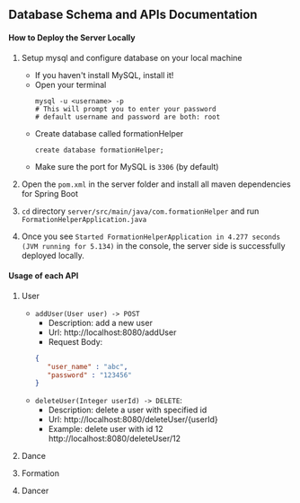 ## Database Schema and APIs Documentation

#### How to Deploy the Server Locally
1. Setup mysql and configure database on your local machine
    - If you haven't install MySQL, install it!
    - Open your terminal
        ```
        mysql -u <username> -p
        # This will prompt you to enter your password
        # default username and password are both: root
        ```
    - Create database called formationHelper
        ```
        create database formationHelper;
        ```
    - Make sure the port for MySQL is ```3306``` (by default)

2. Open the ```pom.xml```  in the server folder and install all maven dependencies for Spring Boot

3. ```cd``` directory ```server/src/main/java/com.formationHelper``` and run ```FormationHelperApplication.java```

4. Once you see ```Started FormationHelperApplication in 4.277 seconds (JVM running for 5.134)``` in the console, the server side is successfully deployed locally.

#### Usage of each API

1. User
    - ```addUser(User user) -> POST```
        - Description: add a new user
        - Url: http://localhost:8080/addUser
        - Request Body:
        ```json 
        {
           "user_name" : "abc",
           "password" : "123456"
        }
    - ```deleteUser(Integer userId) -> DELETE```: 
        - Description: delete a user with specified id
        - Url: http://localhost:8080/deleteUser/{userId}
        - Example: delete user with id 12
        http://localhost:8080/deleteUser/12

2. Dance

3. Formation

4. Dancer